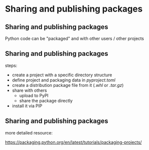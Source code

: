 # Sharing and publishing packages

## Sharing and publishing packages

Python code can be "packaged" and with other users / other projects

## Sharing and publishing packages

steps:

- create a project with a specific directory structure
- define project and packaging data in _pyproject.toml_
- create a distribution package file from it (_.whl_ or _.tar.gz_)
- share with others
  - upload to PyPI
  - share the package directly
- install it via PIP

## Sharing and publishing packages

more detailed resource:

https://packaging.python.org/en/latest/tutorials/packaging-projects/
